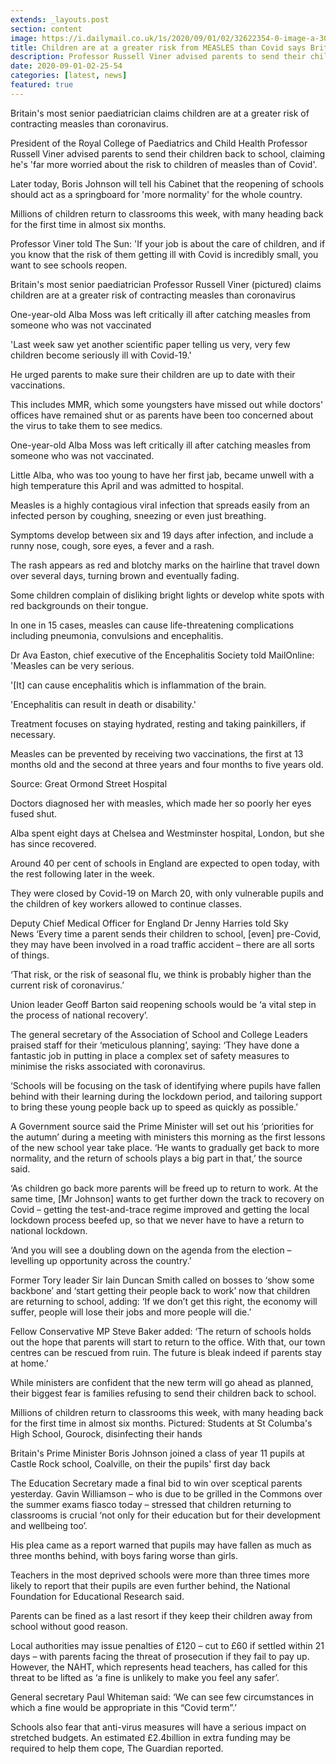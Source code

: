 ```yaml
---
extends: _layouts.post
section: content
image: https://i.dailymail.co.uk/1s/2020/09/01/02/32622354-0-image-a-30_1598922371118.jpg 
title: Children are at a greater risk from MEASLES than Covid says Britains most senior paediatrician  
description: Professor Russell Viner advised parents to send their children back to school, claiming hes far more worried about the risk to children of measles than of Covid. 
date: 2020-09-01-02-25-54 
categories: [latest, news] 
featured: true 
--- 
```

Britain's most senior paediatrician claims children are at a greater risk of contracting measles than coronavirus.

President of the Royal College of Paediatrics and Child Health Professor Russell Viner advised parents to send their children back to school, claiming he's 'far more worried about the risk to children of measles than of Covid'.

Later today, Boris Johnson will tell his Cabinet that the reopening of schools should act as a springboard for 'more normality' for the whole country. 

Millions of children return to classrooms this week, with many heading back for the first time in almost six months. 

Professor Viner told The Sun: 'If your job is about the care of children, and if you know that the risk of them getting ill with Covid is incredibly small, you want to see schools reopen.

Britain's most senior paediatrician Professor Russell Viner (pictured) claims children are at a greater risk of contracting measles than coronavirus

One-year-old Alba Moss was left critically ill after catching measles from someone who was not vaccinated 

'Last week saw yet another scientific paper telling us very, very few children become seriously ill with Covid-19.'

He urged parents to make sure their children are up to date with their vaccinations.

This includes MMR, which some youngsters have missed out while doctors' offices have remained shut or as parents have been too concerned about the virus to take them to see medics. 

One-year-old Alba Moss was left critically ill after catching measles from someone who was not vaccinated.  

Little Alba, who was too young to have her first jab, became unwell with a high temperature this April and was admitted to hospital.

Measles is a highly contagious viral infection that spreads easily from an infected person by coughing, sneezing or even just breathing.

Symptoms develop between six and 19 days after infection, and include a runny nose, cough, sore eyes, a fever and a rash.

The rash appears as red and blotchy marks on the hairline that travel down over several days, turning brown and eventually fading.

Some children complain of disliking bright lights or develop white spots with red backgrounds on their tongue.

In one in 15 cases, measles can cause life-threatening complications including pneumonia, convulsions and encephalitis.

Dr Ava Easton, chief executive of the Encephalitis Society told MailOnline: 'Measles can be very serious.

'[It] can cause encephalitis which is inflammation of the brain.

'Encephalitis can result in death or disability.'

Treatment focuses on staying hydrated, resting and taking painkillers, if necessary.

Measles can be prevented by receiving two vaccinations, the first at 13 months old and the second at three years and four months to five years old.

Source: Great Ormond Street Hospital

Doctors diagnosed her with measles, which made her so poorly her eyes fused shut.

Alba spent eight days at Chelsea and Westminster hospital, London, but she has since recovered. 

Around 40 per cent of schools in England are expected to open today, with the rest following later in the week. 

They were closed by Covid-19 on March 20, with only vulnerable pupils and the children of key workers allowed to continue classes.

Deputy Chief Medical Officer for England Dr Jenny Harries told Sky News ‘Every time a parent sends their children to school, [even] pre-Covid, they may have been involved in a road traffic accident – there are all sorts of things. 

‘That risk, or the risk of seasonal flu, we think is probably higher than the current risk of coronavirus.’

Union leader Geoff Barton said reopening schools would be ‘a vital step in the process of national recovery’. 

The general secretary of the Association of School and College Leaders praised staff for their ‘meticulous planning’, saying: ‘They have done a fantastic job in putting in place a complex set of safety measures to minimise the risks associated with coronavirus.

‘Schools will be focusing on the task of identifying where pupils have fallen behind with their learning during the lockdown period, and tailoring support to bring these young people back up to speed as quickly as possible.’

A Government source said the Prime Minister will set out his ‘priorities for the autumn’ during a meeting with ministers this morning as the first lessons of the new school year take place. ‘He wants to gradually get back to more normality, and the return of schools plays a big part in that,’ the source said. 

‘As children go back more parents will be freed up to return to work. At the same time, [Mr Johnson] wants to get further down the track to recovery on Covid – getting the test-and-trace regime improved and getting the local lockdown process beefed up, so that we never have to have a return to national lockdown.

‘And you will see a doubling down on the agenda from the election – levelling up opportunity across the country.’

Former Tory leader Sir Iain Duncan Smith called on bosses to ‘show some backbone’ and ‘start getting their people back to work’ now that children are returning to school, adding: ‘If we don’t get this right, the economy will suffer, people will lose their jobs and more people will die.’ 

Fellow Conservative MP Steve Baker added: ‘The return of schools holds out the hope that parents will start to return to the office. With that, our town centres can be rescued from ruin. The future is bleak indeed if parents stay at home.’ 

While ministers are confident that the new term will go ahead as planned, their biggest fear is families refusing to send their children back to school.

Millions of children return to classrooms this week, with many heading back for the first time in almost six months. Pictured: Students at St Columba's High School, Gourock, disinfecting their hands

Britain's Prime Minister Boris Johnson joined a class of year 11 pupils at Castle Rock school, Coalville, on their the pupils' first day back

The Education Secretary made a final bid to win over sceptical parents yesterday. Gavin Williamson – who is due to be grilled in the Commons over the summer exams fiasco today – stressed that children returning to classrooms is crucial ‘not only for their education but for their development and wellbeing too’.

His plea came as a report warned that pupils may have fallen as much as three months behind, with boys faring worse than girls.

Teachers in the most deprived schools were more than three times more likely to report that their pupils are even further behind, the National Foundation for Educational Research said.

Parents can be fined as a last resort if they keep their children away from school without good reason.

Local authorities may issue penalties of £120 – cut to £60 if settled within 21 days – with parents facing the threat of prosecution if they fail to pay up. However, the NAHT, which represents head teachers, has called for this threat to be lifted as ‘a fine is unlikely to make you feel any safer’.

General secretary Paul Whiteman said: ‘We can see few circumstances in which a fine would be appropriate in this “Covid term”.’

Schools also fear that anti-virus measures will have a serious impact on stretched budgets. An estimated £2.4billion in extra funding may be required to help them cope, The Guardian reported.   

